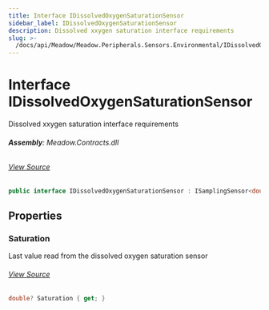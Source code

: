 ```yaml
---
title: Interface IDissolvedOxygenSaturationSensor
sidebar_label: IDissolvedOxygenSaturationSensor
description: Dissolved xxygen saturation interface requirements
slug: >-
  /docs/api/Meadow/Meadow.Peripherals.Sensors.Environmental/IDissolvedOxygenSaturationSensor
---
```

# Interface IDissolvedOxygenSaturationSensor
Dissolved xxygen saturation interface requirements

###### **Assembly**: Meadow.Contracts.dll
###### [View Source](https://github.com/WildernessLabs/Meadow.Contracts.git/blob/develop/Source/Meadow.Contracts/Peripherals/Sensors/Environmental/IDissolvedOxygenSaturationSensor.cs#L6)
```csharp title="Declaration"
public interface IDissolvedOxygenSaturationSensor : ISamplingSensor<double>, ISensor<double>, ISensor, ISamplingSensor
```
## Properties
### Saturation
Last value read from the dissolved oxygen saturation sensor
###### [View Source](https://github.com/WildernessLabs/Meadow.Contracts.git/blob/develop/Source/Meadow.Contracts/Peripherals/Sensors/Environmental/IDissolvedOxygenSaturationSensor.cs#L11)
```csharp title="Declaration"
double? Saturation { get; }
```
